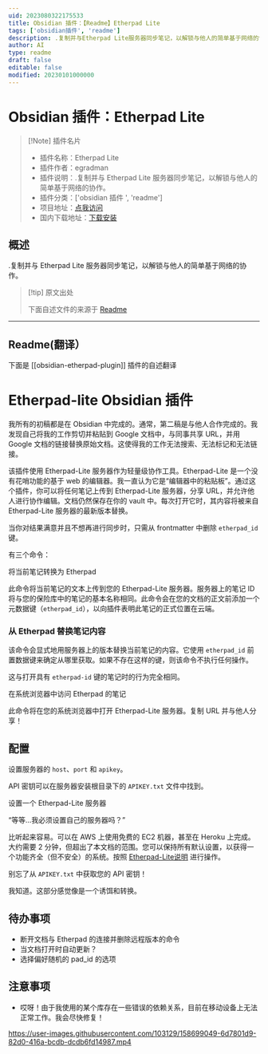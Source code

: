 ```yaml
---
uid: 2023080322175533
title: Obsidian 插件：【Readme】Etherpad Lite
tags: ['obsidian插件', 'readme']
description: .复制并与Etherpad Lite服务器同步笔记，以解锁与他人的简单基于网络的协作。
author: AI
type: readme
draft: false
editable: false
modified: 20230101000000
---
```


# Obsidian 插件：Etherpad Lite

> [!Note] 插件名片
> - 插件名称：Etherpad Lite
> - 插件作者：egradman
> - 插件说明：.复制并与 Etherpad Lite 服务器同步笔记，以解锁与他人的简单基于网络的协作。
> - 插件分类：['obsidian 插件 ', 'readme']
> - 项目地址：[点我访问](https://github.com/egradman/obsidian-etherpad-lite)
> - 国内下载地址：[下载安装](https://pkmer.cn/products/plugin/pluginMarket/?obsidian-etherpad-plugin)

## 概述

.复制并与 Etherpad Lite 服务器同步笔记，以解锁与他人的简单基于网络的协作。

> [!tip] 原文出处
>
>下面自述文件的来源于 [Readme](https://ghproxy.net/https://raw.githubusercontent.com/egradman/obsidian-etherpad-lite/master/README.md)
>

---

## Readme(翻译）

下面是 [[obsidian-etherpad-plugin]] 插件的自述翻译

# Etherpad-lite Obsidian 插件

我所有的初稿都是在 Obsidian 中完成的。通常，第二稿是与他人合作完成的。我发现自己将我的工作剪切并粘贴到 Google 文档中，与同事共享 URL，并用 Google 文档的链接替换原始文档。这使得我的工作无法搜索、无法标记和无法链接。

该插件使用 Etherpad-Lite 服务器作为轻量级协作工具。Etherpad-Lite 是一个没有花哨功能的基于 web 的编辑器。我一直认为它是“编辑器中的粘贴板”。通过这个插件，你可以将任何笔记上传到 Etherpad-Lite 服务器，分享 URL，并允许他人进行协作编辑。文档仍然保存在你的 vault 中。每次打开它时，其内容将被来自 Etherpad-Lite 服务器的最新版本替换。

当你对结果满意并且不想再进行同步时，只需从 frontmatter 中删除 `etherpad_id` 键。

有三个命令：

将当前笔记转换为 Etherpad

此命令将当前笔记的文本上传到您的 Etherpad-Lite 服务器。服务器上的笔记 ID 将与您的保险库中的笔记的基本名称相同。此命令会在您的文档的正文前添加一个元数据键（`etherpad_id`），以向插件表明此笔记的正式位置在云端。

### 从 Etherpad 替换笔记内容

该命令会显式地用服务器上的版本替换当前笔记的内容。它使用 `etherpad_id` 前置数据键来确定从哪里获取。如果不存在这样的键，则该命令不执行任何操作。

这与打开具有 `etherpad-id` 键的笔记时的行为完全相同。

在系统浏览器中访问 Etherpad 的笔记

此命令将在您的系统浏览器中打开 Etherpad-Lite 服务器。复制 URL 并与他人分享！

## 配置

设置服务器的 `host`、`port` 和 `apikey`。

API 密钥可以在服务器安装根目录下的 `APIKEY.txt` 文件中找到。

设置一个 Etherpad-Lite 服务器

“等等...我必须设置自己的服务器吗？”

比听起来容易。可以在 AWS 上使用免费的 EC2 机器，甚至在 Heroku 上完成。大约需要 2 分钟，但超出了本文档的范围。您可以保持所有默认设置，以获得一个功能齐全（但不安全）的系统。按照 [Etherpad-Lite说明](https://github.com/ether/etherpad-lite) 进行操作。

别忘了从 `APIKEY.txt` 中获取您的 API 密钥！

我知道。这部分感觉像是一个诱饵和转换。

## 待办事项

- 断开文档与 Etherpad 的连接并删除远程版本的命令
- 当文档打开时自动更新？
- 选择偏好随机的 pad_id 的选项

## 注意事项

- 哎呀！由于我使用的某个库存在一些错误的依赖关系，目前在移动设备上无法正常工作。我会尽快修复！

<https://user-images.githubusercontent.com/103129/158699049-6d7801d9-82d0-416a-bcdb-dcdb6fd14987.mp4>
